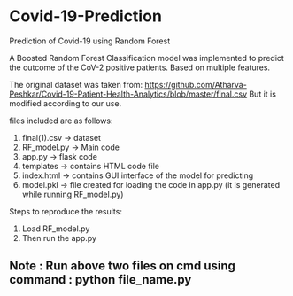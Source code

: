 # Covid-19-Prediction
Prediction of Covid-19 using Random Forest

A Boosted Random Forest Classification model was implemented to predict the outcome of the CoV-2 positive patients. Based on multiple features.

The original dataset was taken from: https://github.com/Atharva-Peshkar/Covid-19-Patient-Health-Analytics/blob/master/final.csv But it is modified according to our use.

files included are as follows:

  1. final(1).csv -> dataset
  2. RF_model.py -> Main code
  3. app.py -> flask code
  4. templates -> contains HTML code file
  5. index.html -> contains GUI interface of the model for predicting
  6. model.pkl -> file created for loading the code in app.py (it is generated while running RF_model.py)

Steps to reproduce the results:

  1. Load RF_model.py
  2. Then run the app.py
  
## Note : Run above two files on cmd using command : python file_name.py

